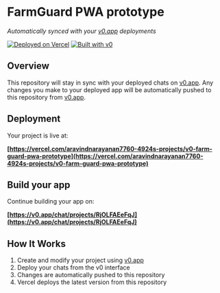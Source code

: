 # FarmGuard PWA prototype

*Automatically synced with your [v0.app](https://v0.app) deployments*

[![Deployed on Vercel](https://img.shields.io/badge/Deployed%20on-Vercel-black?style=for-the-badge&logo=vercel)](https://vercel.com/aravindnarayanan7760-4924s-projects/v0-farm-guard-pwa-prototype)
[![Built with v0](https://img.shields.io/badge/Built%20with-v0.app-black?style=for-the-badge)](https://v0.app/chat/projects/RjOLFAEeFqJ)

## Overview

This repository will stay in sync with your deployed chats on [v0.app](https://v0.app).
Any changes you make to your deployed app will be automatically pushed to this repository from [v0.app](https://v0.app).

## Deployment

Your project is live at:

**[https://vercel.com/aravindnarayanan7760-4924s-projects/v0-farm-guard-pwa-prototype](https://vercel.com/aravindnarayanan7760-4924s-projects/v0-farm-guard-pwa-prototype)**

## Build your app

Continue building your app on:

**[https://v0.app/chat/projects/RjOLFAEeFqJ](https://v0.app/chat/projects/RjOLFAEeFqJ)**

## How It Works

1. Create and modify your project using [v0.app](https://v0.app)
2. Deploy your chats from the v0 interface
3. Changes are automatically pushed to this repository
4. Vercel deploys the latest version from this repository
